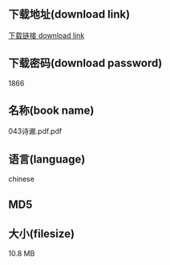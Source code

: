 ## 下载地址(download link)
[下载链接 download link](https://voluble-croquembouche-d321dc.netlify.app/?s=043%E8%AF%97%E8%B0%B3.pdf)

## 下载密码(download password)
1866

## 名称(book name)
043诗谳.pdf.pdf

## 语言(language)
chinese

## MD5


## 大小(filesize)
10.8 MB
